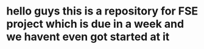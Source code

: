 
# hello guys this is a repository for FSE project which is due in a week and we havent even got started at it
